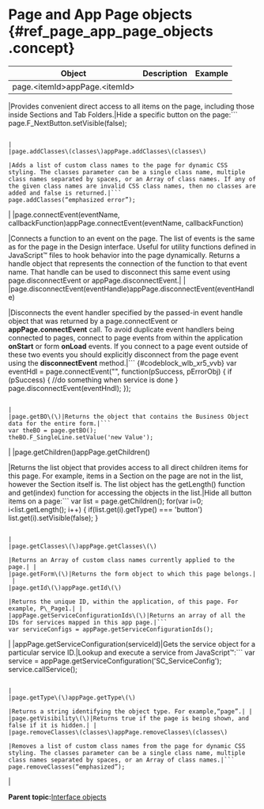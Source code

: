 # Page and App Page objects {#ref_page_app_page_objects .concept}

|Object|Description|Example|
|------|-----------|-------|
|page.<itemId\>appPage.<itemId\>

|Provides convenient direct access to all items on the page, including those inside Sections and Tab Folders.|Hide a specific button on the page:```
page.F_NextButton.setVisible(false);
```

|
|page.addClasses\(classes\)appPage.addClasses\(classes\)

|Adds a list of custom class names to the page for dynamic CSS styling. The classes parameter can be a single class name, multiple class names separated by spaces, or an Array of class names. If any of the given class names are invalid CSS class names, then no classes are added and false is returned.|```
page.addClasses(“emphasized error”);
```

|
|page.connectEvent\(eventName, callbackFunction\)appPage.connectEvent\(eventName, callbackFunction\)

|Connects a function to an event on the page. The list of events is the same as for the page in the Design interface. Useful for utility functions defined in JavaScript™ files to hook behavior into the page dynamically. Returns a handle object that represents the connection of the function to that event name. That handle can be used to disconnect this same event using page.disconnectEvent or appPage.disconnectEvent.| |
|page.disconnectEvent\(eventHandle\)appPage.disconnectEvent\(eventHandle\)

|Disconnects the event handler specified by the passed-in event handle object that was returned by a page.connectEvent or **appPage.connectEvent** call. To avoid duplicate event handlers being connected to pages, connect to page events from within the application **onStart** or form **onLoad** events. If you connect to a page event outside of these two events you should explicitly disconnect from the page event using the **disconnectEvent** method.|``` {#codeblock_wlb_xr5_vvb}
var eventHdl = page.connectEvent("<some event>", function(pSuccess, pErrorObj)
 {
  if (pSuccess) {
    //do something when service is done
  }
  page.disconnectEvent(eventHndl);
});
```

|
|page.getBO\(\)|Returns the object that contains the Business Object data for the entire form.|```
var theBO = page.getBO();
theBO.F_SingleLine.setValue('new Value');
```

|
|page.getChildren\(\)appPage.getChildren\(\)

|Returns the list object that provides access to all direct children items for this page. For example, items in a Section on the page are not in the list, however the Section itself is. The list object has the getLength\(\) function and get\(index\) function for accessing the objects in the list.|Hide all button items on a page:```
var list = page.getChildren();
     for(var i=0; i<list.getLength(); i++)
     {
     if(list.get(i).getType() === 'button')
     list.get(i).setVisible(false);
     }
```

|
|page.getClasses\(\)appPage.getClasses\(\)

|Returns an Array of custom class names currently applied to the page.| |
|page.getForm\(\)|Returns the form object to which this page belongs.| |
|page.getId\(\)appPage.getId\(\)

|Returns the unique ID, within the application, of this page. For example, P\_Page1.| |
|appPage.getServiceConfigurationIds\(\)|Returns an array of all the IDs for services mapped in this app page.|```
var serviceConfigs = appPage.getServiceConfigurationIds();
```

|
|appPage.getServiceConfiguration\(serviceId\)|Gets the service object for a particular service ID.|Lookup and execute a service from JavaScript™:```
var service = appPage.getServiceConfiguration('SC_ServiceConfig');
     service.callService();
```

|
|page.getType\(\)appPage.getType\(\)

|Returns a string identifying the object type. For example,“page”.| |
|page.getVisibility\(\)|Returns true if the page is being shown, and false if it is hidden.| |
|page.removeClasses\(classes\)appPage.removeClasses\(classes\)

|Removes a list of custom class names from the page for dynamic CSS styling. The classes parameter can be a single class name, multiple class names separated by spaces, or an Array of class names.|```
page.removeClasses(“emphasized”);
```

|

**Parent topic:**[Interface objects](ref_jsapi_user_interface_objects.md)

